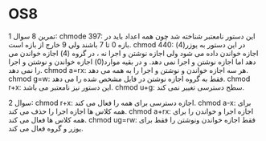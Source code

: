# OS8

تمرین 8
سوال 1:
chmode 397:  این دستور نامعتبر شناخته شد چون همه اعداد باید در بازه 0 تا 7 باشند ولی 9 خارج از بازه است.
chmod 440: در این دستور به یوزر(4) اجازه خواندن داده می شود ولی اجازه نوشتن و اجرا نه ، در گروه (4) اجازه خواندن می دهد اما اجازه نوشتن و اجرا نمی دهد. و در بقیه موارد(0) اجازه خواندن و نوشتن و اجرا را نمی دهد.
chmod a=rx: هر سه اجازه خواندن و نوشتن و اجرا را به همه می دهد.
chmod g=w: فقط به گروه اجازه نوشتن در فایل مشخص شده را می دهد.
chmod r+x: این دستور نیز نامعتبر می باشد.
chmod u+g: سطح دسترسی تغییر نمی کند.


سوال 2:
chmod r+x: اجازه دسترسی برای همه را فعال می کند.
chmod a-x: برای همه کلاس ها اجازه اجرا را حذف می کند.
chmod a+rx: اجازه اجرا و خواندن را برای همه کلاس ها فعال می کند.
chmod ug=rw: فقط اجازه خواندن ونوشتن را فقط برای یوزر و گروه فعال می کند.
